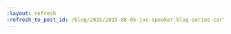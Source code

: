 ```yaml
---
:layout: refresh
:refresh_to_post_id: /blog/2015/2015-08-05-juc-speaker-blog-series-carlo-cadet-juc-u-s-west
---
```

